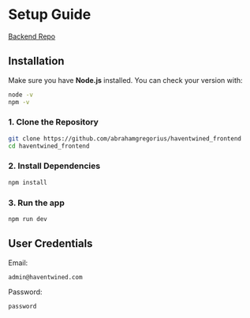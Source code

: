 # Setup Guide

[Backend Repo](https://github.com/abrahamgregorius/haventwined_backend)

## Installation

Make sure you have **Node.js** installed. You can check your version with:

```sh
node -v
npm -v
```

### **1. Clone the Repository**
```sh
git clone https://github.com/abrahamgregorius/haventwined_frontend
cd haventwined_frontend
```
### **2. Install Dependencies**
```sh
npm install
```
### **3. Run the app**
```sh
npm run dev
```

## User Credentials
Email:
```
admin@haventwined.com
```

Password:
```
password
```
